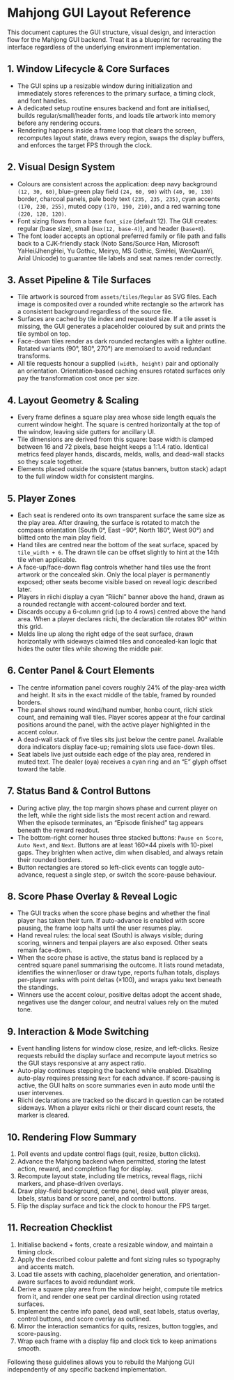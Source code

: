 # Mahjong GUI Layout Reference

This document captures the GUI structure, visual design, and interaction flow for the Mahjong GUI backend. Treat it as a blueprint for recreating the interface regardless of the underlying environment implementation.

## 1. Window Lifecycle & Core Surfaces
- The GUI spins up a resizable window during initialization and immediately stores references to the primary surface, a timing clock, and font handles.
- A dedicated setup routine ensures backend and font are initialised, builds regular/small/header fonts, and loads tile artwork into memory before any rendering occurs.
- Rendering happens inside a frame loop that clears the screen, recomputes layout state, draws every region, swaps the display buffers, and enforces the target FPS through the clock.

## 2. Visual Design System
- Colours are consistent across the application: deep navy background `(12, 30, 60)`, blue-green play field `(24, 60, 90)` with `(40, 90, 130)` border, charcoal panels, pale body text `(235, 235, 235)`, cyan accents `(170, 230, 255)`, muted copy `(170, 190, 210)`, and a red warning tone `(220, 120, 120)`.
- Font sizing flows from a base `font_size` (default 12). The GUI creates: regular (base size), small (`max(12, base-4)`), and header (`base+8`).
- The font loader accepts an optional preferred family or file path and falls back to a CJK-friendly stack (Noto Sans/Source Han, Microsoft YaHei/JhengHei, Yu Gothic, Meiryo, MS Gothic, SimHei, WenQuanYi, Arial Unicode) to guarantee tile labels and seat names render correctly.

## 3. Asset Pipeline & Tile Surfaces
- Tile artwork is sourced from `assets/tiles/Regular` as SVG files. Each image is composited over a rounded white rectangle so the artwork has a consistent background regardless of the source file.
- Surfaces are cached by tile index and requested size. If a tile asset is missing, the GUI generates a placeholder coloured by suit and prints the tile symbol on top.
- Face-down tiles render as dark rounded rectangles with a lighter outline. Rotated variants (90°, 180°, 270°) are memoised to avoid redundant transforms.
- All tile requests honour a supplied `(width, height)` pair and optionally an orientation. Orientation-based caching ensures rotated surfaces only pay the transformation cost once per size.

## 4. Layout Geometry & Scaling
- Every frame defines a square play area whose side length equals the current window height. The square is centred horizontally at the top of the window, leaving side gutters for ancillary UI.
- Tile dimensions are derived from this square: base width is clamped between 16 and 72 pixels, base height keeps a 1:1.4 ratio. Identical metrics feed player hands, discards, melds, walls, and dead-wall stacks so they scale together.
- Elements placed outside the square (status banners, button stack) adapt to the full window width for consistent margins.

## 5. Player Zones
- Each seat is rendered onto its own transparent surface the same size as the play area. After drawing, the surface is rotated to match the compass orientation (South 0°, East −90°, North 180°, West 90°) and blitted onto the main play field.
- Hand tiles are centred near the bottom of the seat surface, spaced by `tile_width + 6`. The drawn tile can be offset slightly to hint at the 14th tile when applicable.
- A face-up/face-down flag controls whether hand tiles use the front artwork or the concealed skin. Only the local player is permanently exposed; other seats become visible based on reveal logic described later.
- Players in riichi display a cyan “Riichi” banner above the hand, drawn as a rounded rectangle with accent-coloured border and text.
- Discards occupy a 6-column grid (up to 4 rows) centred above the hand area. When a player declares riichi, the declaration tile rotates 90° within this grid.
- Melds line up along the right edge of the seat surface, drawn horizontally with sideways claimed tiles and concealed-kan logic that hides the outer tiles while showing the middle pair.

## 6. Center Panel & Court Elements
- The centre information panel covers roughly 24% of the play-area width and height. It sits in the exact middle of the table, framed by rounded borders.
- The panel shows round wind/hand number, honba count, riichi stick count, and remaining wall tiles. Player scores appear at the four cardinal positions around the panel, with the active player highlighted in the accent colour.
- A dead-wall stack of five tiles sits just below the centre panel. Available dora indicators display face-up; remaining slots use face-down tiles.
- Seat labels live just outside each edge of the play area, rendered in muted text. The dealer (oya) receives a cyan ring and an “E” glyph offset toward the table.

## 7. Status Band & Control Buttons
- During active play, the top margin shows phase and current player on the left, while the right side lists the most recent action and reward. When the episode terminates, an “Episode finished” tag appears beneath the reward readout.
- The bottom-right corner houses three stacked buttons: `Pause on Score`, `Auto Next`, and `Next`. Buttons are at least 160×44 pixels with 10-pixel gaps. They brighten when active, dim when disabled, and always retain their rounded borders.
- Button rectangles are stored so left-click events can toggle auto-advance, request a single step, or switch the score-pause behaviour.

## 8. Score Phase Overlay & Reveal Logic
- The GUI tracks when the score phase begins and whether the final player has taken their turn. If auto-advance is enabled with score pausing, the frame loop halts until the user resumes play.
- Hand reveal rules: the local seat (South) is always visible; during scoring, winners and tenpai players are also exposed. Other seats remain face-down.
- When the score phase is active, the status band is replaced by a centred square panel summarising the outcome. It lists round metadata, identifies the winner/loser or draw type, reports fu/han totals, displays per-player ranks with point deltas (×100), and wraps yaku text beneath the standings.
- Winners use the accent colour, positive deltas adopt the accent shade, negatives use the danger colour, and neutral values rely on the muted tone.

## 9. Interaction & Mode Switching
- Event handling listens for window close, resize, and left-clicks. Resize requests rebuild the display surface and recompute layout metrics so the GUI stays responsive at any aspect ratio.
- Auto-play continues stepping the backend while enabled. Disabling auto-play requires pressing `Next` for each advance. If score-pausing is active, the GUI halts on score summaries even in auto mode until the user intervenes.
- Riichi declarations are tracked so the discard in question can be rotated sideways. When a player exits riichi or their discard count resets, the marker is cleared.

## 10. Rendering Flow Summary
1. Poll events and update control flags (quit, resize, button clicks).
2. Advance the Mahjong backend when permitted, storing the latest action, reward, and completion flag for display.
3. Recompute layout state, including tile metrics, reveal flags, riichi markers, and phase-driven overlays.
4. Draw play-field background, centre panel, dead wall, player areas, labels, status band or score panel, and control buttons.
5. Flip the display surface and tick the clock to honour the FPS target.

## 11. Recreation Checklist
1. Initialise backend + fonts, create a resizable window, and maintain a timing clock.
2. Apply the described colour palette and font sizing rules so typography and accents match.
3. Load tile assets with caching, placeholder generation, and orientation-aware surfaces to avoid redundant work.
4. Derive a square play area from the window height, compute tile metrics from it, and render one seat per cardinal direction using rotated surfaces.
5. Implement the centre info panel, dead wall, seat labels, status overlay, control buttons, and score overlay as outlined.
6. Mirror the interaction semantics for quits, resizes, button toggles, and score-pausing.
7. Wrap each frame with a display flip and clock tick to keep animations smooth.

Following these guidelines allows you to rebuild the Mahjong GUI independently of any specific backend implementation.
